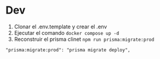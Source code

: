 




# Dev

1. Clonar el .env.template y crear el .env
2. Ejecutar el comando ```docker compose up -d```
3. Reconstruir el prisma clinet ```npm run prisma:migrate:prod```

```
"prisma:migrate:prod": "prisma migrate deploy",
```